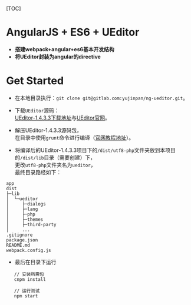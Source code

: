 [TOC]

# AngularJS + ES6 + UEditor

 - **搭建webpack+angular+es6基本开发结构**
 - **将UEditor封装为angular的directive**

# Get Started

 - 在本地目录执行：`git clone git@gitlab.com:yujinpan/ng-ueditor.git`。

 - 下载`UEditor`源码：<br>[UEditor-1.4.3.3下载地址](https://codeload.github.com/fex-team/ueditor/zip/v1.4.3.3)与[UEditor官网](http://ueditor.baidu.com/website/index.html)。
 
 - 解压UEditor-1.4.3.3源码包，<br>在目录中使用`grunt`命令进行编译（[官网教程地址](http://fex.baidu.com/ueditor/#dev-bale_width_grunt)）。
 
 - 将编译后的UEditor-1.4.3.3项目下的`/dist/utf8-php`文件夹放到本项目的`/dist/lib`目录（需要创建）下，
   <br>更改`utf8-php`文件夹名为`ueditor`，
   <br>最终目录路经如下：
```
app
dist
├─lib
│  └─ueditor
│     ├─dialogs
│     ├─lang
│     ├─php
│     ├─themes
│     ├─third-party
│     ...
.gitignore
package.json
README.md
webpack.config.js
```

 
 - 最后在目录下运行
 ```
    // 安装所需包
    cnpm install

    // 运行测试
    npm start
 ```
